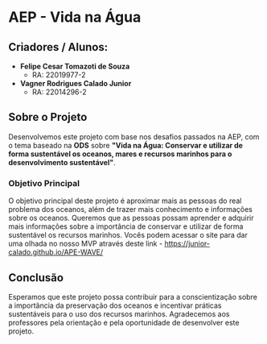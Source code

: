 # AEP - Vida na Água

## Criadores / Alunos:
- **Felipe Cesar Tomazoti de Souza**
  - RA: 22019977-2
- **Vagner Rodrigues Calado Junior**
  - RA: 22014296-2

## Sobre o Projeto
Desenvolvemos este projeto com base nos desafios passados na AEP, com o tema baseado na **ODS** sobre **"Vida na Água: Conservar e utilizar de forma sustentável os oceanos, mares e recursos marinhos para o desenvolvimento sustentável"**. 

### Objetivo Principal
O objetivo principal deste projeto é aproximar mais as pessoas do real problema dos oceanos, além de trazer mais conhecimento e informações sobre os oceanos. Queremos que as pessoas possam aprender e adquirir mais informações sobre a importância de conservar e utilizar de forma sustentável os recursos marinhos.
Vocês podem acessar o site para dar uma olhada no nosso MVP através deste link - https://junior-calado.github.io/APE-WAVE/

## Conclusão
Esperamos que este projeto possa contribuir para a conscientização sobre a importância da preservação dos oceanos e incentivar práticas sustentáveis para o uso dos recursos marinhos. Agradecemos aos professores pela orientação e pela oportunidade de desenvolver este projeto.
